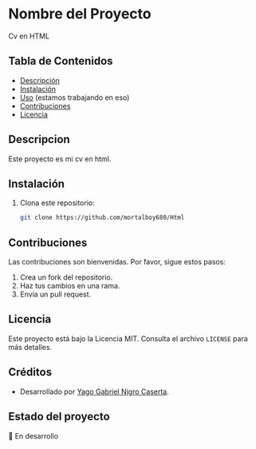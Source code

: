 # Nombre del Proyecto
Cv en HTML

## Tabla de Contenidos
- [Descripción](#descripción)
- [Instalación](#instalación)
- [Uso](#uso) (estamos trabajando en eso)
- [Contribuciones](#contribuciones)
- [Licencia](#licencia)

## Descripcion
Este proyecto es mi cv en html.

## Instalación
1. Clona este repositorio:
   ```bash
   git clone https://github.com/mortalboy680/Html

## Contribuciones
Las contribuciones son bienvenidas. Por favor, sigue estos pasos:
1. Crea un fork del repositorio.
2. Haz tus cambios en una rama.
3. Envía un pull request.

## Licencia
Este proyecto está bajo la Licencia MIT. Consulta el archivo `LICENSE` para más detalles.

## Créditos
- Desarrollado por [Yago Gabriel Nigro Caserta](https://github.com/tu-usuario).

## Estado del proyecto
🚧 En desarrollo

